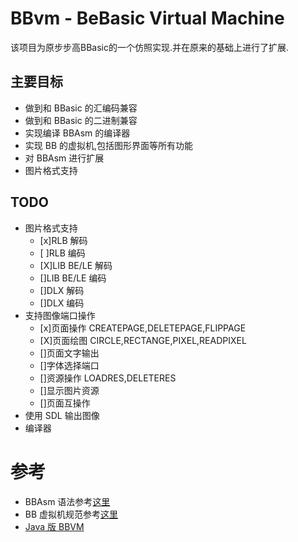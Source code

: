 BBvm - BeBasic Virtual Machine
===========================

该项目为原步步高BBasic的一个仿照实现.并在原来的基础上进行了扩展.

主要目标
------
* 做到和 BBasic 的汇编码兼容
* 做到和 BBasic 的二进制兼容
* 实现编译 BBAsm 的编译器
* 实现 BB 的虚拟机,包括图形界面等所有功能
* 对 BBAsm 进行扩展
* 图片格式支持

TODO
----
* 图片格式支持
	* [x]RLB 解码
	* [ ]RLB 编码
	* [X]LIB BE/LE 解码
	* []LIB BE/LE 编码
	* []DLX 解码
	* []DLX 编码
* 支持图像端口操作
	* [x]页面操作 CREATEPAGE,DELETEPAGE,FLIPPAGE
	* [X]页面绘图 CIRCLE,RECTANGE,PIXEL,READPIXEL
	* []页面文字输出
	* []字体选择端口
	* []资源操作 LOADRES,DELETERES
	* []显示图片资源
	* []页面互操作
* 使用 SDL 输出图像
* 编译器
	
	

参考
====

* BBAsm 语法参考[这里][bbasm-g4]
* BB 虚拟机规范参考[这里][bbvm-spec]
* [Java 版 BBVM](https://github.com/wenerme/bbvm/tree/java)

 [bbasm-g4]:https://github.com/wenerme/bbvm/blob/master/doc/grammar/BBAsm.g4
 [bbvm-spec]:https://github.com/wenerme/bbvm/blob/master/doc/bbvm-spec.md


